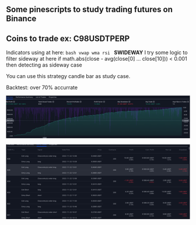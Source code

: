 ## Some pinescripts to study trading futures on Binance
## Coins to trade ex: C98USDTPERP

Indicators using at here:
`bash
vwap
wma
rsi
`
**SWIDEWAY**
I try some logic to filter sideway at here
if math.abs(close - avg(close[0] ... close[10])) < 0.001 then detecting as sideway case

You can use this strategy candle bar as study case.

Backtest: over 70% accurrate

![Alt text](https://github.com/dearvn/tradingview-pinscript-futures-binance/raw/main/backtest.png?raw=true "backtest")

![Alt text](https://github.com/dearvn/tradingview-pinscript-futures-binance/raw/main/trades.png?raw=true "trades")
